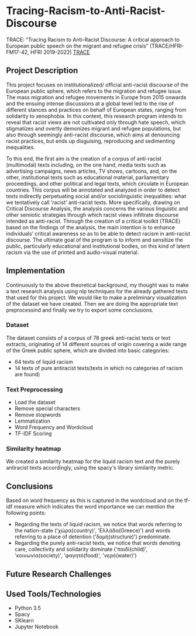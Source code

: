# Tracing-Racism-to-Anti-Racist-Discourse
TRACE: “Tracing Racism to Anti-Racist Discourse: A critical approach to European public speech on the migrant and refugee crisis” (TRACE/HFRI-FM17-42, HFRI 2019-2022) [TRACE](https://traceprojectwiki.miraheze.org/wiki/%CE%91%CF%81%CF%87%CE%B9%CE%BA%CE%AE_%CF%83%CE%B5%CE%BB%CE%AF%CE%B4%CE%B1)

## Project Description

This project focuses on institutionalized/ official anti-racist discourse of the European public sphere, which refers to the migration and refugee issue. The mass migration and refugee movements in Europe from 2015 onwards and the ensuing intense discussions at a global level led to the rise of different stances and practices on behalf of European states, ranging from solidarity to xenophobia. In this context, this research program intends to reveal that racist views are not cultivated only through hate speech, which stigmatizes and overtly demonizes migrant and refugee populations, but also through seemingly anti-racist discourse, which aims at denouncing racist practices, but ends up disguising, reproducing and sedimenting inequalities.

To this end, the first aim is the creation of a corpus of anti-racist (multimodal) texts including, on the one hand, media texts such as advertising campaigns, news articles, TV shows, cartoons, and, on the other, institutional texts such as educational material, parliamentary proceedings, and other political and legal texts, which circulate in European countries. This corpus will be annotated and analyzed in order to detect texts indirectly perpetuating social and/or sociolinguistic inequalities: what we tentatively call ‘racist’ anti-racist texts. More specifically, drawing on Critical Discourse Analysis, the analysis concerns the various linguistic and other semiotic strategies through which racist views infiltrate discourse intended as anti-racist. Through the creation of a critical toolkit (TRACE) based on the findings of the analysis, the main intention is to enhance individuals’ critical awareness so as to be able to detect racism in anti-racist discourse. The ultimate goal of the program is to inform and sensitize the public, particularly educational and institutional bodies, on this kind of latent racism via the use of printed and audio-visual material.

## Implementation

Continuously to the above theoretical background, my thought was to make a text research analysis using nlp techniques for the already gathered texts that used for this project. We would like to make a preliminary visualization of the dataset we have created. Then we are doing the appropriate text preprocessind and finally we try to export some conclusions.

### Dataset

The dataset consists of a corpus of 78 greek anti-racist texts or text extracts, originating of 14 different sources of origin covering a wide range of the Greek public sphere, which are divided into basic categories:

- 64 texts of liquid racism
- 14 texts of pure antiracist texts(texts in which no categories of racism are found)

### Text Preprocessing

- Load the dataset
- Remove special characters
- Remove stopwords
- Lemmatization
- Word Frequency and Wordcloud
- TF-IDF Scoring

### Similarity heatmap

We created a similarity heatmap for the liquid racism text and the purely antiracist texts accordingly, using the spacy's library similarity metric. 

## Conclusions

Based on word frequency as this is captured in the wordcloud and on the tf-idf measure which indicates the word importance we can mention the following points:

- Regarding the texts of liquid racism, we notice that words referring to the nation-state ('χώρα(country)', 'Ελλάδα(Greece)') and words referring to a place of detention ('δομή(structure)') predominate.
- Regarding the purely anti-racist texts, we notice that words denoting care, collectivity and solidarity dominate ('παιδί(child)', 'κοινωνία(society)', 'φαγητό(food)', 'νερό(water)')

## Future Research Challenges


## Used Tools/Technologies

- Python 3.5
- Spacy
- SKlearn
- Jupyter Notebook
